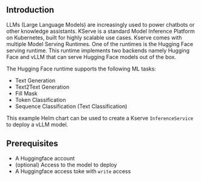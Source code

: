 ## Introduction

LLMs (Large Language Models) are increasingly used to power chatbots or other knowledge assistants. KServe is a standard Model Inference Platform on Kubernetes, built for highly scalable use cases. Kserve comes with multiple Model Serving Runtimes. One of the runtimes is the Hugging Face serving runtime. This runtime implements two backends namely Hugging Face and vLLM that can serve Hugging Face models out of the box.

The Hugging Face runtime supports the following ML tasks:

- Text Generation
- Text2Text Generation
- Fill Mask
- Token Classification
- Sequence Classification (Text Classification)

This example Helm chart can be used to create a Kserve `InferenceService` to deploy a vLLM model.

## Prerequisites

- A Huggingface account
- (optional) Access to the model to deploy
- A Huggingface access toke with `write` access
